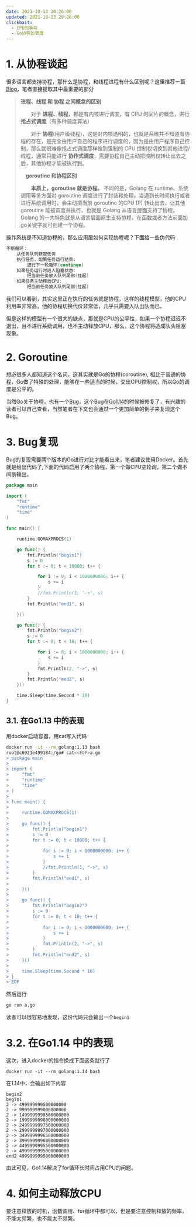 ```yaml
---
date: 2021-10-13 20:26:00
updated: 2021-10-13 20:26:00
clickbait:
  - CPU的争夺
  - Go协程的调度
---
```




# 1. 从协程谈起

很多语言都支持协程，那什么是协程，和线程进程有什么区别呢？这里推荐一篇[Blog](https://www.cnblogs.com/liang1101/p/7285955.html)，笔者直接提取其中最重要的部分

>**进程、线程 和 协程 之间概念的区别**
>
>　　对于 **进程、线程**，都是有内核进行调度，有 CPU 时间片的概念，进行 **抢占式调度**（有多种调度算法）
>
>　　对于 **协程**(用户级线程)，这是对内核透明的，也就是系统并不知道有协程的存在，是完全由用户自己的程序进行调度的，因为是由用户程序自己控制，那么就很难像抢占式调度那样做到强制的 CPU 控制权切换到其他进程/线程，通常只能进行 **协作式调度**，需要协程自己主动把控制权转让出去之后，其他协程才能被执行到。
>
>　**goroutine 和协程区别**
>
>　　**本质上，goroutine 就是协程。** 不同的是，Golang 在 runtime、系统调用等多方面对 goroutine 调度进行了封装和处理，当遇到长时间执行或者进行系统调用时，会主动把当前 goroutine 的CPU (P) 转让出去，让其他 goroutine 能被调度并执行，也就是 Golang 从语言层面支持了协程。Golang 的一大特色就是从语言层面原生支持协程，在函数或者方法前面加 go关键字就可创建一个协程。

操作系统是不知道协程的，那么应用层如何实现协程呢？下面给一些伪代码

```C
不断循环：
    从任务队列获取任务
    执行任务，如果任务运行结束:
        进行下一轮循环(continue)
    如果任务运行时进入阻塞状态:
        把当前任务放入队列尾部(挂起)
    如果任务主动释放CPU:
        把当前任务放入队列尾部(挂起)
```

我们可以看到，其实这里正在执行的任务就是协程，这样的线程模型，他的CPU利用率非常高，他的协程切换代价非常低，几乎只需要入队出队而已。

但是这样的模型有一个很大的缺点，那就是CPU的公平性，如果一个协程迟迟不退出，且不进行系统调用，也不主动释放CPU，那么，这个协程将造成队头阻塞现象。

<!-- more -->

# 2. Goroutine

想必很多人都知道这个名词，这其实就是Go的协程(coroutine), 相比于普通的协程，Go做了特殊的处理，能够在一些适当的时候，交出CPU控制权，所以Go的调度是公平的。

当然Go关于协程，也有一个[Bug](https://fengyoulin.com/for-block-all.html)，这个Bug在[Go1.14](https://golang.org/doc/go1.14#runtime)的时候被修复了，有兴趣的读者可以自己查看，当然笔者在下文也会通过一个更加简单的例子来复现这个Bug。



# 3. Bug复现

Bug的复现需要两个版本的Go进行对比才能看出来，笔者建议使用Docker。首先就是给出代码了,下面的代码启用了两个协程，第一个做CPU空轮询，第二个做不间断输出。

```go
package main

import (
	"fmt"
	"runtime"
	"time"
)

func main() {

	runtime.GOMAXPROCS(1)

	go func() {
		fmt.Println("begin1")
		s := 0
		for t := 0; t < 10000; t++ {

			for i := 0; i < 1000000000; i++ {
				s += i
			}
			//fmt.Println(1, "->", s)
		}
		fmt.Println("end1", s)

	}()

	go func() {
		fmt.Println("begin2")
		s := 0
		for t := 0; t < 10; t++ {

			for i := 0; i < 1000000000; i++ {
				s += i
			}
			fmt.Println(2, "->", s)
		}
		fmt.Println("end2", s)
	}()

	time.Sleep(time.Second * 10)
}
```



## 3.1. 在Go1.13 中的表现

用docker启动容器，用cat写入代码

```sh
docker run -it --rm golang:1.13 bash
root@c6921e499184:/go# cat<<EOF>a.go
> package main
>
> import (
>     "fmt"
>     "runtime"
>     "time"
> )
>
> func main() {
>
>     runtime.GOMAXPROCS(1)
>
>     go func() {
>         fmt.Println("begin1")
>         s := 0
>         for t := 0; t < 10000; t++ {
>
>             for i := 0; i < 1000000000; i++ {
>                 s += i
>             }
>             //fmt.Println(1, "->", s)
>         }
>         fmt.Println("end1", s)
>
>     }()
>
>     go func() {
>         fmt.Println("begin2")
>         s := 0
>         for t := 0; t < 10; t++ {
>
>             for i := 0; i < 1000000000; i++ {
>                 s += i
>             }
>             fmt.Println(2, "->", s)
>         }
>         fmt.Println("end2", s)
>     }()
>
>     time.Sleep(time.Second * 10)
> }
> EOF
```

然后运行

```sh
go run a.go
```

读者可以很容易地发现，这份代码只会输出一个`begin1`



# 3.2. 在Go1.14 中的表现

这次，进入docker的指令换成下面这条就行了

```
docker run -it --rm golang:1.14 bash
```

在1.14中，会输出如下内容

```
begin2
begin1
2 -> 499999999500000000
2 -> 999999999000000000
2 -> 1499999998500000000
2 -> 1999999998000000000
2 -> 2499999997500000000
2 -> 2999999997000000000
2 -> 3499999996500000000
2 -> 3999999996000000000
2 -> 4499999995500000000
2 -> 4999999995000000000
end2 4999999995000000000
```

由此可见，Go1.14解决了for循环长时间占用CPU的问题。





# 4. 如何主动释放CPU

要注意释放的时机，函数调用、for循环中都可以，但是要注意控制释放的频率，不能太频繁，也不能太不频繁。









